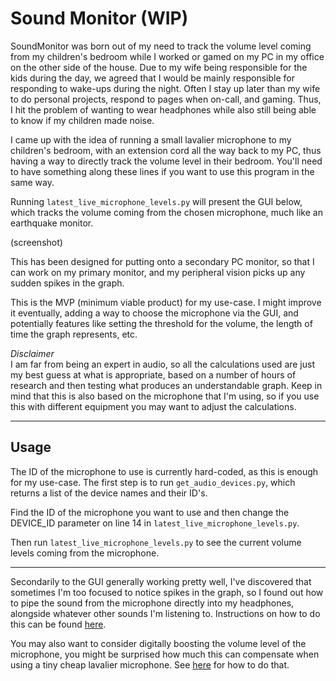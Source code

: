 # Sound Monitor (WIP)

SoundMonitor was born out of my need to track the volume level coming from my children's bedroom while I worked or gamed
on my PC in my office on the other side of the house. Due to my wife being responsible for the kids during the day, we 
agreed that I would be mainly responsible for responding to wake-ups during the night. Often I stay up later than my wife
to do personal projects, respond to pages when on-call, and gaming. Thus, I hit the problem of wanting to wear headphones
while also still being able to know if my children made noise.

I came up with the idea of running a small lavalier microphone to my children's bedroom, with an extension cord all the 
way back to my PC, thus having a way to directly track the volume level in their bedroom. You'll need to have something 
along these lines if you want to use this program in the same way.

Running `latest_live_microphone_levels.py` will present the GUI below, which tracks the volume coming from the chosen 
microphone, much like an earthquake monitor.

(screenshot)

This has been designed for putting onto a secondary PC monitor, so that I can work on my primary monitor, and my peripheral
vision picks up any sudden spikes in the graph.

This is the MVP (minimum viable product) for my use-case. I might improve it eventually, adding a way to choose the 
microphone via the GUI, and potentially features like setting the threshold for the volume, the length of time the graph
represents, etc.

*Disclaimer*  
I am far from being an expert in audio, so all the calculations used are just my best guess at what is appropriate, based
on a number of hours of research and then testing what produces an understandable graph. Keep in mind that this is also
based on the microphone that I'm using, so if you use this with different equipment you may want to adjust the calculations.

---
## Usage

The ID of the microphone to use is currently hard-coded, as this is enough for my use-case. The first step is to run 
`get_audio_devices.py`, which returns a list of the device names and their ID's.

Find the ID of the microphone you want to use and then change the DEVICE_ID parameter on line 14 in 
`latest_live_microphone_levels.py`.

Then run `latest_live_microphone_levels.py` to see the current volume levels coming from the microphone.

---
Secondarily to the GUI generally working pretty well, I've discovered that sometimes I'm too focused to notice spikes in 
the graph, so I found out how to pipe the sound from the microphone directly into my headphones, alongside whatever other 
sounds I'm listening to. Instructions on how to do this can be found 
[here](https://www.addictivetips.com/windows-tips/output-mic-sound-to-speakers-windows-10/). 

You may also want to consider digitally boosting the volume level of the microphone, you might be surprised how much this
can compensate when using a tiny cheap lavalier microphone. See 
[here](https://www.lifewire.com/increase-mic-volume-on-windows-10-5180856) for how to do that.